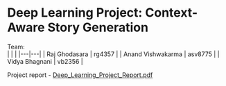 # Deep Learning Project: Context-Aware Story Generation


Team:<br>
| | |
|---|---|
| Raj Ghodasara | rg4357 |
| Anand Vishwakarma | asv8775 |
| Vidya Bhagnani | vb2356 |

Project report - [Deep_Learning_Project_Report.pdf](Deep_Learning_Project_Report.pdf)